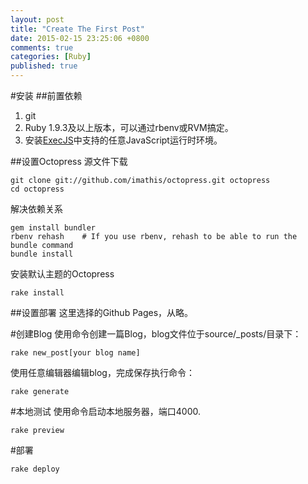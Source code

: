 ```yaml
---
layout: post
title: "Create The First Post"
date: 2015-02-15 23:25:06 +0800
comments: true
categories: [Ruby] 
published: true
---
```


#安装
##前置依赖
1.	git
1.	Ruby 1.9.3及以上版本，可以通过rbenv或RVM搞定。
1.	安装[ExecJS](https://github.com/sstephenson/execjs)中支持的任意JavaScript运行时环境。

##设置Octopress
源文件下载

	git clone git://github.com/imathis/octopress.git octopress
	cd octopress

解决依赖关系
	
	gem install bundler
	rbenv rehash    # If you use rbenv, rehash to be able to run the bundle command
	bundle install
	
安装默认主题的Octopress
	
	rake install
	
##设置部署
这里选择的Github Pages，从略。

#创建Blog
使用命令创建一篇Blog，blog文件位于source/_posts/目录下：

	rake new_post[your blog name]
	
使用任意编辑器编辑blog，完成保存执行命令：

	rake generate

#本地测试
使用命令启动本地服务器，端口4000.
	
	rake preview

#部署

	rake deploy